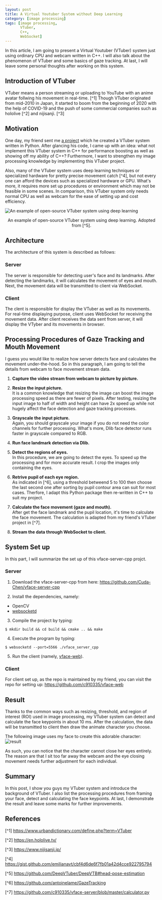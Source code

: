 ```yaml
---
layout: post
title: A Virtual Youtuber System without Deep Learning
category: [image processing]
tags: [image processing,
       VTuber,
       C++,
       WebSocket]
---
```


In this article, I am going to present a Virtual Youtuber
(VTuber) system just using ordinary CPU and webcam written in C++. 
I will also talk about the phenomenon of VTuber and some basics 
of gaze tracking. At last, I will leave some personal thoughts 
after working on this system.

## Introduction of VTuber
VTuber means a person streaming or uploading to YouTube with
an anime avatar follwing his movement in real-time. [^1]
Though VTuber originated from mid-2010 in Japan, it started 
to boom from the beginning of 2020 with the help of COVID-19 
and the push of some commercial companies such as hololive [^2] and 
nijisanji. [^3]

## Motivation
One day, my friend sent me [a project](https://github.com/c910335/vface-server)
which he created a VTuber system written in Python. After glancing
his code, I came up with an idea: what not implement this VTuber
system in C++ for performance boosting as well as showing off
my ability of C++? Furthermore, I want to strengthen my image
processing knowledge by implementing this VTuber project.

Also, many of the VTuber system uses deep learning techniques or
specialized hardware for pretty precise movement catch [^4], but not
every one can afford the devices such as specialized hardware
or GPU. What's more, it requires more set up procedures or
environment which may not be feasible in some scenes. In comparison,
this VTuber system only needs normal CPU as well as webcam for
the ease of setting up and cost efficiency.

![An example of open-source VTuber system using deep learning](https://raw.githubusercontent.com/DeepVTuber/DeepVTB/main/docs/images/one.gif)
<center>An example of open-source VTuber system using deep learning. Adopted from [^5].</center>

## Architecture
The architecture of this system is described as follows:

### Server
The server is responsible for detecting user's face and its landmarks.
After detecting the landmarks, it will calculates the movement of
eyes and mouth. Next, the movement data will be transmitted to client
via WebSocket. 

### Client
The clent is responsible for display the VTuber as well as its movements.
For real-time displaying purpose, client uses WebSocket for receiving the
movement data. After client receives the data sent from server, it
will display the VTyber and its movements in browser.

## Processing Procedures of Gaze Tracking and Mouth Movement
I guess you would like to realize how server detects face and calculates the
movement under-the-hood. So in this paragraph, I am going to tell the
details from webcam to face movement stream data.

1. **Capture the video stream from webcam to picture by picture.**

2. **Resize the input picture.**<br>
It is a common knowledge that resizing the image can boost
the image processing speed as there are fewer of pixels.
After testing, resizing the input image to half of width and height
can have 2x speed up while not hugely affect the face detection
and gaze tracking processes.

3. **Grayscale the input picture.**<br>
Again, you should grayscale your image if you do not need the
color channels for further processing. What's more, Dlib face
detector runs faster in grayscale compared to RGB.

4. **Run face landmark detection via Dlib.**

5. **Detect the regions of eyes.**<br>
In this procedure, we are going to detect the eyes. To speed up
the processing and for more accurate result. I crop
the images only containing the eyes.

6. **Retrive pupil of each eye region.**<br>
As indicated in [^6], using a threshold betweend 5 to 100 then
choose the last second one after sorting by pupil contour area
can suit for most cases. Therfore, I adapt this Python package
then re-written in C++ to suit my project.

7. **Calculate the face movement (gaze and mouth).**<br>
After get the face landmark and the pupil location, it's time
to calculate the face movement. The calculation is adapted
from my friend's VTuber project in [^7].

8. **Stream the data through WebSocket to client.**

## System Set up
In this part, I will summarize the set up of this vface-server-cpp
projct.

### Server
1. Download the vface-server-cpp from here:
https://github.com/Cuda-Chen/vface-server-cpp

2. Install the dependencies, namely:
  - OpenCV
  - [websocketd](https://github.com/joewalnes/websocketd)

3. Compile the project by typing:
```
$ mkdir build && cd build && cmake .. && make
```

4. Execute the program by typing:
```
$ websocketd --port=5566 ./vface_server_cpp
```

5. Run the client (namely, [vface-web](https://github.com/c910335/vface-web)).

### Client
For client set up, as the repo is maintained by my friend, you can
visit the repo for setting up:
https://github.com/c910335/vface-web

## Result
Thanks to the common ways such as resizing, threshold, and region of interest
(ROI) used in image processing, my VTuber system can detect
and calculate the face keypoints in about 10 ms. After the calculation,
the data will be transmitted to client then draw the animate character
you choose.

The following image uses my face to create this adorable character:
![result](/assets/images/2021/05/16/vface-server-result.gif)

As such, you can notice that the character cannot close her eyes entirely.
The reason are that I sit too far away the webcam and the eye closing movement
needs further adjustment for each individual.

## Summary
In this post, I show you guys my VTuber system and introduce the background
of VTuber. I also list the processing procedures from framing your face,
detect and calculating the face keypoints. At last, I demonstrate the
result and leave some marks for further improvements.

## References
[^1] https://www.urbandictionary.com/define.php?term=VTuber

[^2] https://en.hololive.tv/

[^3] https://www.nijisanji.jp/

[^4] https://gist.github.com/emilianavt/cbf4d6de6f7fb01a42d4cce922795794

[^5] https://github.com/DeepVTuber/DeepVTB#head-pose-estimation

[^6] https://github.com/antoinelame/GazeTracking

[^7] https://github.com/c910335/vface-server/blob/master/calculator.py
